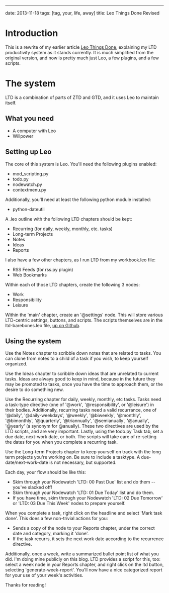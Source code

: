 ---
date: 2013-11-18
tags: [tag, your, life, away]
title: Leo Things Done Revised

# Introduction

This is a rewrite of my earlier article [Leo Things Done](/2013/09/20/leo-things-done/),
explaining my LTD productivity system as it stands currently.  It is much simplified
from the original version, and now is pretty much just Leo, a few plugins, and
a few scripts.

# The system
LTD is a combination of parts of ZTD and GTD, and it uses Leo to maintain itself.

## What you need
  - A computer with Leo
  - Willpower

## Setting up Leo
The core of this system is Leo.  You'll need the following plugins enabled:
  
  - mod_scripting.py
  - todo.py
  - nodewatch.py
  - contextmenu.py
  
Additionally, you'll need at least the following python module installed:

  - python-dateutil

A .leo outline with the following LTD chapters should be kept:

  - Recurring (for daily, weekly, monthly, etc. tasks)
  - Long-term Projects
  - Notes
  - Ideas
  - Reports
  
I also have a few other chapters, as I run LTD from my workbook.leo file:

  - RSS Feeds (for rss.py plugin)
  - Web Bookmarks

Within each of those LTD chapters, create the following 3 nodes:

  - Work
  - Responsibility
  - Leisure

Within the 'main' chapter, create an '@settings' node.  This will store various LTD-centric
settings, buttons, and scripts.  The scripts themselves are in the ltd-barebones.leo file, 
[up on Github](https://github.com/gatesphere/ltd-barebones).

## Using the system
Use the Notes chapter to scribble down notes that are related to tasks.  You can clone from notes to a child of a task if you wish, to keep
yourself organized.

Use the Ideas chapter to scribble down ideas that are unrelated to current tasks.  Ideas are always good to keep in mind, because in the
future they may be promoted to tasks, once you have the time to approach them, or the desire to do something new.

Use the Recurring chapter for daily, weekly, monthly, etc tasks.  Tasks need a task-type directive (one of '@work', '@responsibility', or '@leisure') in their bodies.
Additionally, recurring tasks need a valid recurrance, one of '@daily', '@daily-weekdays', '@weekly', '@biweekly', '@monthly', '@bimonthly', '@quarterly', '@triannually', '@semianually', '@anually', '@yearly' (a synonym for @anually).  These two directives are used by the LTD scripts, and are very important.  Lastly, using the todo.py Task
tab, set a due date, next-work date, or both.  The scripts will take care of re-setting the dates for you when you complete a recurring task. 

Use the Long-term Projects chapter to keep yourself on track with the long term projects you're working on. Be sure to include a tasktype.  A due-date/next-work-date is not necessary, but supported.

Each day, your flow should be like this:

  - Skim through your Nodewatch 'LTD: 00 Past Due' list and do them -- you've slacked off!
  - Skim through your Nodewatch 'LTD: 01 Due Today' list and do them.
  - If you have time, skim through your Nodewatch 'LTD: 02 Due Tomorrow' or 'LTD: 03 Due This Week' nodes to prepare yourself.
  
When you complete a task, right click on the headline and select 'Mark task done'.  This does a few non-trivial actions for you:

  - Sends a copy of the node to your Reports chapter, under the correct date and category, marking it 'done'.
  - If the task recurrs, it sets the next work date according to the recurrence directive.

Additionally, once a week, write a summarized bullet point list of what you did.  I'm doing mine publicly on this blog.  LTD provides a script for this, too: select a week node in your Reports chapter, and right click on the ltd button, selecting 'generate-week-report'.  You'll now have a nice categorized report for your use of your week's activities.

Thanks for reading!